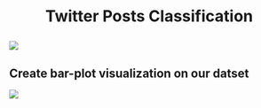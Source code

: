 # <p align="center"><b>Twitter Posts Classification</b></p>
![](https://www.digitaltrends.com/wp-content/uploads/2023/07/x-twitter.jpg?resize=1200%2C630&p=1)
## Create bar-plot visualization on our datset
![](Bar_Plot)
